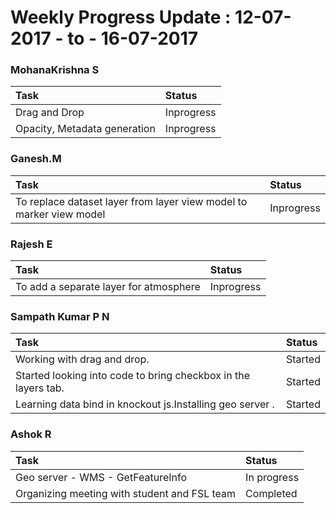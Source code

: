 # Weekly Progress Update :  12-07-2017  - to - 16-07-2017



### MohanaKrishna S	

|Task| 	Status|
|:-----|:-------------|
|Drag and Drop|	Inprogress|
|Opacity, Metadata generation|	Inprogress|

	
	
### Ganesh.M	

|Task| 	Status|
|:-----|:-------------|
|To replace dataset layer from layer view model to marker view model|	Inprogress|

	
### Rajesh E	

|Task| 	Status|
|:-----|:-------------|
|To add a separate layer for atmosphere|	Inprogress|


### Sampath Kumar P N	

|Task| 	Status|
|:-----|:-------------|
|Working with drag and drop.|	Started|
|Started looking into code to bring checkbox in the layers tab.|Started|
|Learning data bind in knockout js.Installing geo server .|Started|


### Ashok R

|Task| 	Status|
|:-----|:-------------|
|Geo server - WMS - GetFeatureInfo  |	In progress|
|Organizing meeting with student and FSL team|Completed|
	


